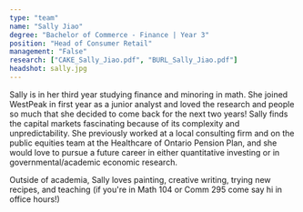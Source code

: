 ```yaml
---
type: "team"
name: "Sally Jiao"
degree: "Bachelor of Commerce - Finance | Year 3"
position: "Head of Consumer Retail"
management: "False"
research: ["CAKE_Sally_Jiao.pdf", "BURL_Sally_Jiao.pdf"]
headshot: sally.jpg
---
```


Sally is in her third year studying finance and minoring in math. She joined WestPeak in first year as a junior analyst and loved the research and people so much that she decided to come back for the next two years! Sally finds the capital markets fascinating because of its complexity and unpredictability. She previously worked at a local consulting firm and on the public equities team at the Healthcare of Ontario Pension Plan, and she would love to pursue a future career in either quantitative investing or in governmental/academic economic research. 

Outside of academia, Sally loves painting, creative writing, trying new recipes, and teaching (if you're in Math 104 or Comm 295 come say hi in office hours!)